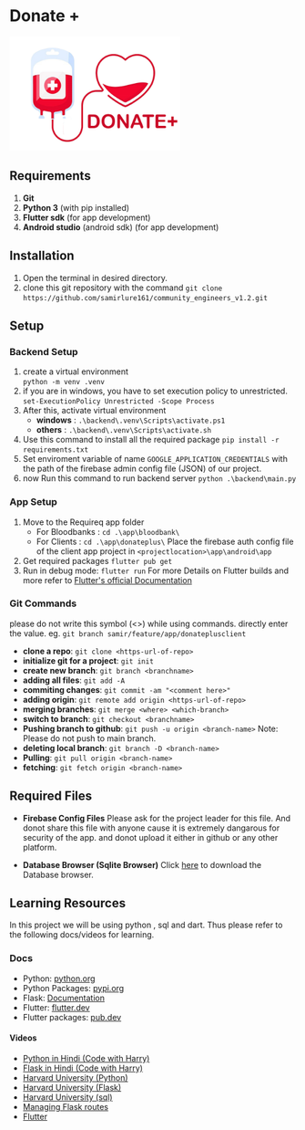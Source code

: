 # Donate +

<img src="./app/donateplus/assets/logo.png" width="300px"/>

## Requirements

1) **Git**
2) **Python 3** (with pip installed)
3) **Flutter sdk** (for app development)
4) **Android studio** (android sdk) (for app development)

## Installation

1) Open the terminal in desired directory.
2) clone this git repository with the command
    ```git clone https://github.com/samirlure161/community_engineers_v1.2.git```

## Setup

### Backend Setup

1) create a virtual environment  
    ```python -m venv .venv```
2) if you are in windows, you have to set execution policy to unrestricted.
   ```set-ExecutionPolicy Unrestricted -Scope Process```
3) After this, activate virtual environment
   + **windows** : ```.\backend\.venv\Scripts\activate.ps1```
   + **others** : ```.\backend\.venv\Scripts\activate.sh```
4) Use this command to install all the required package
    ```pip install -r requirements.txt```
5) Set enviroment variable of name `GOOGLE_APPLICATION_CREDENTIALS` with the path of the firebase admin config file (JSON) of our project.
6) now Run this command to run backend server
   ```python .\backend\main.py```

### App Setup

1) Move to the Requireq app folder
   + For Bloodbanks :
    ```cd .\app\bloodbank\```
   + For Clients :
    ```cd .\app\donateplus\```
    Place the firebase auth config file of the client app project in `<projectlocation>\app\android\app`
2) Get required packages
   ```flutter pub get```
3) Run in debug mode:
   ```flutter run```
For more Details on Flutter builds and more refer to [Flutter's official Documentation](https://flutter.dev)

### Git Commands

please do not write this symbol (<>) while using commands. directly enter the value. eg. `git branch samir/feature/app/donateplusclient`

+ **clone a repo**: `git clone <https-url-of-repo>`
+ **initialize git for a project**: `git init`
+ **create new branch**: `git branch <branchname>`
+ **adding all files**: `git add -A`
+ **commiting changes**: `git commit -am "<comment here>"`
+ **adding origin**: `git remote add origin <https-url-of-repo>`
+ **merging branches**: `git merge <where> <which-branch>`
+ **switch to branch**: `git checkout <branchname>`
+ **Pushing branch to github**: `git push -u origin <branch-name>`
    Note: Please do not push to main branch.
+ **deleting local branch**: `git branch -D <branch-name>`
+ **Pulling**: `git pull origin <branch-name>`
+ **fetching**: `git fetch origin <branch-name>`

## Required Files

+ **Firebase Config Files**
    Please ask for the project leader for this file. And donot share this file with anyone cause it is extremely dangarous for security of the app. and donot upload it either in github or any other platform.

+ **Database Browser (Sqlite Browser)**
    Click [here](https://sqlitebrowser.org/) to download the Database browser.

## Learning Resources

In this project we will be using python , sql and dart. Thus please refer to the following docs/videos for learning.

### Docs

+ Python: [python.org](https://python.org)
+ Python Packages: [pypi.org]((https://pypi.org/))
+ Flask: [Documentation](https://flask.palletsprojects.com/en/2.0.x/)
+ Flutter: [flutter.dev](https://flutter.dev)
+ Flutter packages: [pub.dev](https://pub.dev)

#### Videos

+ [Python in Hindi (Code with Harry)](https://www.youtube.com/watch?v=gfDE2a7MKjA)
+ [Flask in Hindi (Code with Harry)](https://www.youtube.com/watch?v=oA8brF3w5XQ)
+ [Harvard University (Python)](https://www.youtube.com/watch?v=ky-24RvI57s)
+ [Harvard University (Flask)](https://www.youtube.com/watch?v=CUIK3tKNH5E)
+ [Harvard University (sql)](https://www.youtube.com/watch?v=D-1kNFO568c)
+ [Managing Flask routes](https://www.youtube.com/watch?v=WteIH6J9v64)
+ [Flutter](https://www.youtube.com/watch?v=j-LOab_PzzU)
